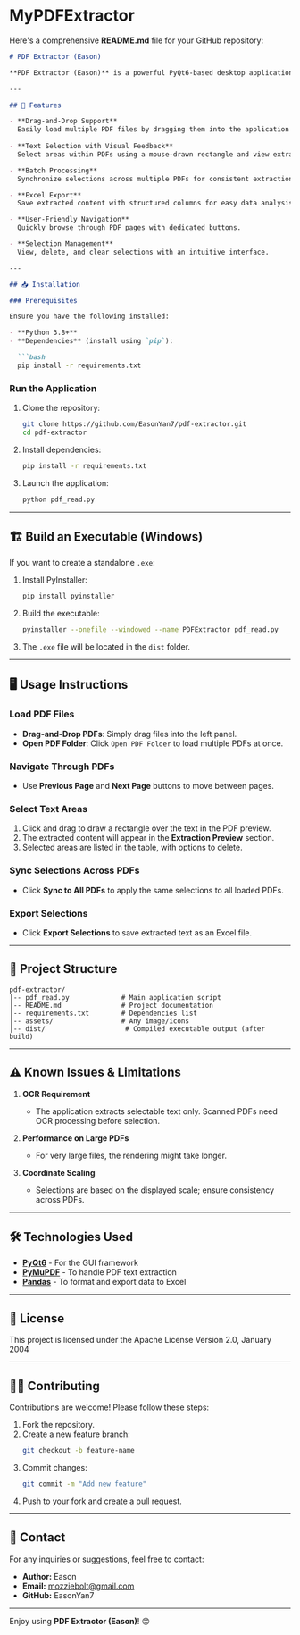 # MyPDFExtractor
Here's a comprehensive **README.md** file for your GitHub repository:

```markdown
# PDF Extractor (Eason)

**PDF Extractor (Eason)** is a powerful PyQt6-based desktop application designed to help users visually select and extract text from PDF files. The selected content can be exported to Excel for further analysis. The tool supports batch processing, drag-and-drop functionality, and synchronization across multiple PDFs.

---

## 🚀 Features

- **Drag-and-Drop Support**  
  Easily load multiple PDF files by dragging them into the application window.
  
- **Text Selection with Visual Feedback**  
  Select areas within PDFs using a mouse-drawn rectangle and view extracted content instantly.

- **Batch Processing**  
  Synchronize selections across multiple PDFs for consistent extraction.

- **Excel Export**  
  Save extracted content with structured columns for easy data analysis.

- **User-Friendly Navigation**  
  Quickly browse through PDF pages with dedicated buttons.

- **Selection Management**  
  View, delete, and clear selections with an intuitive interface.

---

## 📥 Installation

### Prerequisites

Ensure you have the following installed:

- **Python 3.8+**
- **Dependencies** (install using `pip`):

  ```bash
  pip install -r requirements.txt
  ```

### Run the Application

1. Clone the repository:

   ```bash
   git clone https://github.com/EasonYan7/pdf-extractor.git
   cd pdf-extractor
   ```

2. Install dependencies:

   ```bash
   pip install -r requirements.txt
   ```

3. Launch the application:

   ```bash
   python pdf_read.py
   ```

---

## 🏗️ Build an Executable (Windows)

If you want to create a standalone `.exe`:

1. Install PyInstaller:

   ```bash
   pip install pyinstaller
   ```

2. Build the executable:

   ```bash
   pyinstaller --onefile --windowed --name PDFExtractor pdf_read.py
   ```

3. The `.exe` file will be located in the `dist` folder.

---

## 🖥️ Usage Instructions

### Load PDF Files

- **Drag-and-Drop PDFs**: Simply drag files into the left panel.  
- **Open PDF Folder**: Click `Open PDF Folder` to load multiple PDFs at once.

### Navigate Through PDFs

- Use **Previous Page** and **Next Page** buttons to move between pages.

### Select Text Areas

1. Click and drag to draw a rectangle over the text in the PDF preview.
2. The extracted content will appear in the **Extraction Preview** section.
3. Selected areas are listed in the table, with options to delete.

### Sync Selections Across PDFs

- Click **Sync to All PDFs** to apply the same selections to all loaded PDFs.

### Export Selections

- Click **Export Selections** to save extracted text as an Excel file.

---

## 📂 Project Structure

```
pdf-extractor/
│-- pdf_read.py             # Main application script
│-- README.md               # Project documentation
│-- requirements.txt        # Dependencies list
│-- assets/                 # Any image/icons
│-- dist/                    # Compiled executable output (after build)
```

---

## ⚠️ Known Issues & Limitations

1. **OCR Requirement**  
   - The application extracts selectable text only. Scanned PDFs need OCR processing before selection.

2. **Performance on Large PDFs**  
   - For very large files, the rendering might take longer.

3. **Coordinate Scaling**  
   - Selections are based on the displayed scale; ensure consistency across PDFs.

---

## 🛠️ Technologies Used

- **[PyQt6](https://www.riverbankcomputing.com/software/pyqt/)** - For the GUI framework  
- **[PyMuPDF](https://pymupdf.readthedocs.io/)** - To handle PDF text extraction  
- **[Pandas](https://pandas.pydata.org/)** - To format and export data to Excel  

---

## 📖 License

This project is licensed under the Apache License Version 2.0, January 2004

---

## 👨‍💻 Contributing

Contributions are welcome! Please follow these steps:

1. Fork the repository.
2. Create a new feature branch:  
   ```bash
   git checkout -b feature-name
   ```
3. Commit changes:  
   ```bash
   git commit -m "Add new feature"
   ```
4. Push to your fork and create a pull request.

---

## 📝 Contact

For any inquiries or suggestions, feel free to contact:

- **Author:** Eason
- **Email:** mozziebolt@gmail.com
- **GitHub:** EasonYan7

---

Enjoy using **PDF Extractor (Eason)**! 😊
